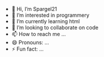 - 👋 Hi, I’m Spargel21
- 👀 I’m interested in programmery
- 🌱 I’m currently learning html
- 💞️ I’m looking to collaborate on code
- 📫 How to reach me ...
- 😄 Pronouns: ...
- ⚡ Fun fact: ...

<!---
Spargel21/Spargel21 is a ✨ special ✨ repository because its `README.md` (this file) appears on your GitHub profile.
You can click the Preview link to take a look at your changes.
--->
